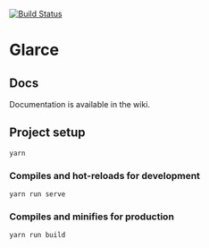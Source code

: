 [![Build Status](https://travis-ci.com/glarce/Glarce.svg?branch=master)](https://travis-ci.com/glarce/Glarce)

# Glarce

## Docs
Documentation is available in the wiki.

## Project setup
```
yarn
```

### Compiles and hot-reloads for development
```
yarn run serve
```

### Compiles and minifies for production
```
yarn run build
```
